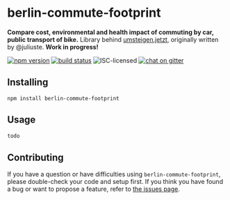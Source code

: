 # berlin-commute-footprint

**Compare cost, environmental and health impact of commuting by car, public transport of bike.** Library behind [umsteigen.jetzt](https://umsteigen.jetzt), originally written by @juliuste. **Work in progress!**

[![npm version](https://img.shields.io/npm/v/berlin-commute-footprint.svg)](https://www.npmjs.com/package/berlin-commute-footprint)
[![build status](https://img.shields.io/travis/derhuerst/berlin-commute-footprint.svg)](https://travis-ci.org/derhuerst/berlin-commute-footprint)
![ISC-licensed](https://img.shields.io/github/license/derhuerst/berlin-commute-footprint.svg)
[![chat on gitter](https://badges.gitter.im/derhuerst.svg)](https://gitter.im/derhuerst)


## Installing

```shell
npm install berlin-commute-footprint
```


## Usage

```js
todo
```


## Contributing

If you have a question or have difficulties using `berlin-commute-footprint`, please double-check your code and setup first. If you think you have found a bug or want to propose a feature, refer to [the issues page](https://github.com/derhuerst/berlin-commute-footprint/issues).
